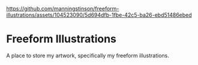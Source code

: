 https://github.com/manningstinson/freeform-illustrations/assets/104523090/5d694dfb-1fbe-42c5-ba26-ebd51486ebed
# Freeform Illustrations

A place to store my artwork, specifically my freeform illustrations. 
